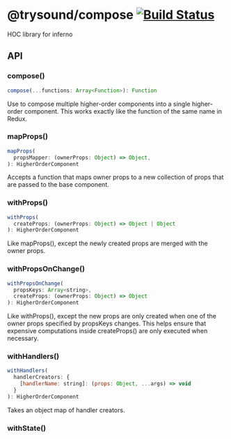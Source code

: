 # @trysound/compose [![Build Status][travis-img]][travis]

[travis-img]: https://travis-ci.org/TrySound/compose.svg
[travis]: https://travis-ci.org/TrySound/compose

HOC library for inferno

## API

### compose()

```js
compose(...functions: Array<Function>): Function
```

Use to compose multiple higher-order components into a single higher-order component.
This works exactly like the function of the same name in Redux.

### mapProps()

```js
mapProps(
  propsMapper: (ownerProps: Object) => Object,
): HigherOrderComponent
```

Accepts a function that maps owner props to a new collection of props that are passed to the base component.

### withProps()

```js
withProps(
  createProps: (ownerProps: Object) => Object | Object
): HigherOrderComponent
```

Like mapProps(), except the newly created props are merged with the owner props.

### withPropsOnChange()

```js
withPropsOnChange(
  propsKeys: Array<string>,
  createProps: (ownerProps: Object) => Object
): HigherOrderComponent
```

Like withProps(), except the new props are only created when one of the owner props specified by propsKeys changes.
This helps ensure that expensive computations inside createProps() are only executed when necessary.

### withHandlers()

```js
withHandlers(
  handlerCreators: {
    [handlerName: string]: (props: Object, ...args) => void
  }
): HigherOrderComponent
```

Takes an object map of handler creators.

### withState()


